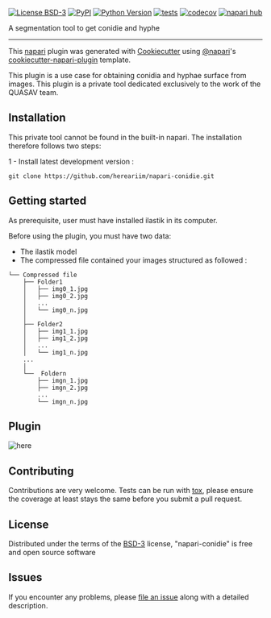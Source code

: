 
[![License BSD-3](https://img.shields.io/pypi/l/napari-conidie.svg?color=green)](https://github.com/hereariim/napari-conidie/raw/main/LICENSE)
[![PyPI](https://img.shields.io/pypi/v/napari-conidie.svg?color=green)](https://pypi.org/project/napari-conidie)
[![Python Version](https://img.shields.io/pypi/pyversions/napari-conidie.svg?color=green)](https://python.org)
[![tests](https://github.com/hereariim/napari-conidie/workflows/tests/badge.svg)](https://github.com/hereariim/napari-conidie/actions)
[![codecov](https://codecov.io/gh/hereariim/napari-conidie/branch/main/graph/badge.svg)](https://codecov.io/gh/hereariim/napari-conidie)
[![napari hub](https://img.shields.io/endpoint?url=https://api.napari-hub.org/shields/napari-conidie)](https://napari-hub.org/plugins/napari-conidie)

A segmentation tool to get conidie and hyphe

----------------------------------

This [napari] plugin was generated with [Cookiecutter] using [@napari]'s [cookiecutter-napari-plugin] template.

<!--
Don't miss the full getting started guide to set up your new package:
https://github.com/napari/cookiecutter-napari-plugin#getting-started

and review the napari docs for plugin developers:
https://napari.org/stable/plugins/index.html
-->

This plugin is a use case for obtaining conidia and hyphae surface from images. This plugin is a private tool dedicated exclusively to the work of the QUASAV team.

## Installation

This private tool cannot be found in the built-in napari. The installation therefore follows two steps:

1 - Install latest development version :

    git clone https://github.com/hereariim/napari-conidie.git

## Getting started

As prerequisite, user must have installed ilastik in its computer.

Before using the plugin, you must have two data:

- The ilastik model
- The compressed file contained your images structured as followed :

```
└── Compressed file
    ├── Folder1
    │   ├── img0_1.jpg
    │   ├── img0_2.jpg
    │   ...
    │   └── img0_n.jpg
    │ 
    ├── Folder2
    │   ├── img1_1.jpg
    │   ├── img1_2.jpg
    │   ...
    │   └── img1_n.jpg
    ...
    │
    └──  Foldern
        ├── imgn_1.jpg
        ├── imgn_2.jpg
        ...
        └── imgn_n.jpg
```

## Plugin

![here](https://github.com/hereariim/napari-conidie/assets/93375163/07cf6bc3-3d55-4ae1-94ac-8e8b33193963)

## Contributing

Contributions are very welcome. Tests can be run with [tox], please ensure
the coverage at least stays the same before you submit a pull request.

## License

Distributed under the terms of the [BSD-3] license,
"napari-conidie" is free and open source software

## Issues

If you encounter any problems, please [file an issue] along with a detailed description.

[napari]: https://github.com/napari/napari
[Cookiecutter]: https://github.com/audreyr/cookiecutter
[@napari]: https://github.com/napari
[MIT]: http://opensource.org/licenses/MIT
[BSD-3]: http://opensource.org/licenses/BSD-3-Clause
[GNU GPL v3.0]: http://www.gnu.org/licenses/gpl-3.0.txt
[GNU LGPL v3.0]: http://www.gnu.org/licenses/lgpl-3.0.txt
[Apache Software License 2.0]: http://www.apache.org/licenses/LICENSE-2.0
[Mozilla Public License 2.0]: https://www.mozilla.org/media/MPL/2.0/index.txt
[cookiecutter-napari-plugin]: https://github.com/napari/cookiecutter-napari-plugin

[file an issue]: https://github.com/hereariim/napari-conidie/issues

[napari]: https://github.com/napari/napari
[tox]: https://tox.readthedocs.io/en/latest/
[pip]: https://pypi.org/project/pip/
[PyPI]: https://pypi.org/
